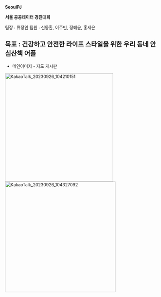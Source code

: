 **SeoulPJ**

**서울 공공데이터 경진대회**

팀장 : 류정인
팀원 : 신동환, 이주빈, 정혜윤, 홍세은

목표 : 건강하고 안전한 라이프 스타일을 위한 우리 동네 안심산책 어플
-----------------------------------------------------------------------------
- 메인이미지                                           - 지도 게시판
<img width="355" alt="KakaoTalk_20230926_104210151" src="https://github.com/Birdtr222/SeoulPJ/assets/97228414/4d7cb1c9-8ee8-432e-8d0d-f59c819774bc">

<img width="363" alt="KakaoTalk_20230926_104327092" src="https://github.com/Birdtr222/SeoulPJ/assets/97228414/a844e7f4-4320-470b-a726-64e9956581a2">
